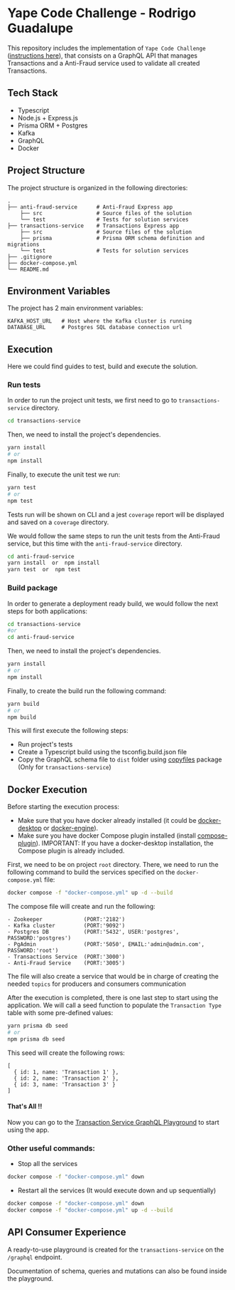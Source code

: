 # Yape Code Challenge - Rodrigo Guadalupe
This repository includes the implementation of `Yape Code Challenge` ([instructions here](./old.md)), that consists on a GraphQL API that manages Transactions and a Anti-Fraud service used to validate all created Transactions.
## Tech Stack
- Typescript
- Node.js + Express.js
- Prisma ORM + Postgres
- Kafka
- GraphQL
- Docker

## Project Structure
The project structure is organized in the following directories: 
```
.
├── anti-fraud-service      # Anti-Fraud Express app
    ├── src                 # Source files of the solution
    └── test                # Tests for solution services
├── transactions-service    # Transactions Express app
    ├── src                 # Source files of the solution
    ├── prisma              # Prisma ORM schema definition and migrations
    └── test                # Tests for solution services
├── .gitignore
├── docker-compose.yml
└── README.md
```

## Environment Variables
The project has 2 main environment variables: 
```
KAFKA_HOST_URL   # Host where the Kafka cluster is running
DATABASE_URL     # Postgres SQL database connection url
```

## Execution
Here we could find guides to test, build and execute the solution.
### Run tests
In order to run the project unit tests, we first need to go to `transactions-service` directory.
```sh
cd transactions-service
```
Then, we need to install the project's dependencies.
```sh
yarn install 
# or
npm install
```
Finally, to execute the unit test we run:
```sh
yarn test
# or
npm test
```
Tests run will be shown on CLI and a jest `coverage` report will be displayed and saved on a `coverage` directory.

We would follow the same steps to run the unit tests from the Anti-Fraud service, but this time with the `anti-fraud-service` directory.
```sh
cd anti-fraud-service
yarn install  or  npm install
yarn test  or  npm test
```

### Build package
In order to generate a deployment ready build, we would follow the next steps for both applications:
```sh
cd transactions-service
#or
cd anti-fraud-service
```
Then, we need to install the project's dependencies.
```sh
yarn install 
# or
npm install
```
Finally, to create the build run the following command:
```sh
yarn build
# or
npm build
```
This will first execute the following steps: 
 - Run project's tests
 - Create a Typescript build using the tsconfig.build.json file
 - Copy the GraphQL schema file to `dist` folder using [copyfiles](https://www.npmjs.com/package/copyfiles) package (Only for `transactions-service`)

## Docker Execution
Before starting the execution process: 
 - Make sure that you have docker already installed (it could be [docker-desktop](https://docs.docker.com/desktop/) or [docker-engine](https://docs.docker.com/engine/)).
 - Make sure you have docker Compose plugin installed (install [compose-plugin](https://docs.docker.com/compose/install/)). IMPORTANT: If you have a docker-desktop installation, the Compose plugin is already included.

First, we need to be on project `root` directory. There, we need to run the following command to build the services specified on the `docker-compose.yml` file: 

```sh
docker compose -f "docker-compose.yml" up -d --build 
```

The compose file will create and run the following: 
```
- Zookeeper             (PORT:'2182')
- Kafka cluster         (PORT:'9092')
- Postgres DB           (PORT:'5432', USER:'postgres', PASSWORD:'postgres')
- PgAdmin               (PORT:'5050', EMAIL:'admin@admin.com', PASSWORD:'root')
- Transactions Service  (PORT:'3000')
- Anti-Fraud Service    (PORT:'3005')
```

The file will also create a service that would be in charge of creating the needed `topics` for producers and consumers communication

After the execution is completed, there is one last step to start using the application. We will call a seed function to populate the `Transaction Type` table with some pre-defined values: 

```sh
yarn prisma db seed
# or
npm prisma db seed
```
This seed will create the following rows:
```
[
  { id: 1, name: 'Transaction 1' },
  { id: 2, name: 'Transaction 2' },
  { id: 3, name: 'Transaction 3' }
]
```

#### That's All !!

Now you can go to the [Transaction Service GraphQL Playground](http://localhost:3000/graphql) to start using the app. 


### Other useful commands:

- Stop all the services
```sh
docker compose -f "docker-compose.yml" down 
```

- Restart all the services (It would execute down and up sequentially)
```sh
docker compose -f "docker-compose.yml" down 
docker compose -f "docker-compose.yml" up -d --build 
```
## API Consumer Experience 

A ready-to-use playground is created for the `transactions-service` on the `/graphql` endpoint.

Documentation of schema, queries and mutations can also be found inside the playground.